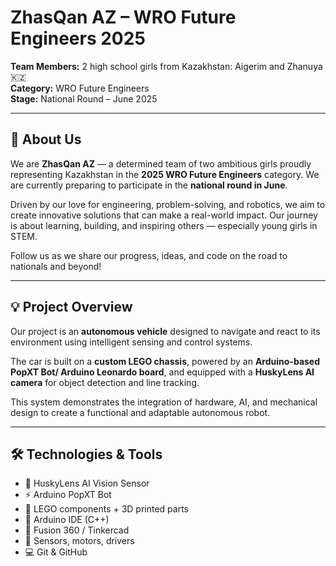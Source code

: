 # ZhasQan AZ – WRO Future Engineers 2025

**Team Members:** 2 high school girls from Kazakhstan: Aigerim and Zhanuya 🇰🇿  
**Category:** WRO Future Engineers  
**Stage:** National Round – June 2025  

---

## 🌟 About Us

We are **ZhasQan AZ** — a determined team of two ambitious girls proudly representing Kazakhstan in the **2025 WRO Future Engineers** category. We are currently preparing to participate in the **national round in June**.

Driven by our love for engineering, problem-solving, and robotics, we aim to create innovative solutions that can make a real-world impact. Our journey is about learning, building, and inspiring others — especially young girls in STEM.

Follow us as we share our progress, ideas, and code on the road to nationals and beyond!

---

## 💡 Project Overview

Our project is an **autonomous vehicle** designed to navigate and react to its environment using intelligent sensing and control systems.

The car is built on a **custom LEGO chassis**, powered by an **Arduino-based PopXT Bot/ Arduino Leonardo board**, and equipped with a **HuskyLens AI camera** for object detection and line tracking.

This system demonstrates the integration of hardware, AI, and mechanical design to create a functional and adaptable autonomous robot.

---

## 🛠️ Technologies & Tools

- 🧠 HuskyLens AI Vision Sensor  
- ⚡ Arduino PopXT Bot  
- 🔩 LEGO components + 3D printed parts  
- 🐍 Arduino IDE (C++)  
- 📐 Fusion 360 / Tinkercad  
- 🔧 Sensors, motors, drivers  
- 💻 Git & GitHub  

